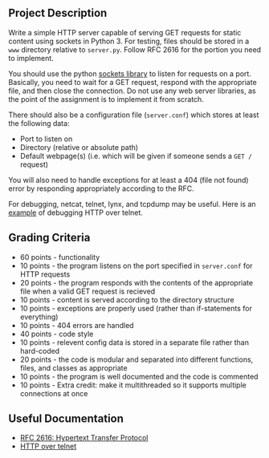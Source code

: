 ## Project Description
Write a simple HTTP server capable of serving GET requests for static content using sockets in Python 3. For testing, files should be stored in a `www` directory relative to `server.py`. Follow RFC 2616 for the portion you need to implement. 

You should use the python [sockets library](http://docs.python.org/3/library/socket.html) to listen for requests on a port. Basically, you need to wait for a GET request, respond with the appropriate file, and then close the connection. Do not use any web server libraries, as the point of the assignment is to implement it from scratch.

There should also be a configuration file (`server.conf`) which stores at least the following data:
* Port to listen on
* Directory (relative or absolute path)
* Default webpage(s) (i.e. which will be given if someone sends a `GET /` request)

You will also need to handle exceptions for at least a 404 (file not found) error by responding appropriately according to the RFC. 

For debugging, netcat, telnet, lynx, and tcpdump may be useful. Here is an [example](http://www.d.umn.edu/~gshute/net/http-script.html) of debugging HTTP over telnet.


## Grading Criteria
* 60 points - functionality
 * 10 points - the program listens on the port specified in `server.conf` for HTTP requests
 * 20 points - the program responds with the contents of the appropriate file when a valid GET request is recieved
 * 10 points - content is served according to the directory structure
 * 10 points - exceptions are properly used (rather than if-statements for everything)
 * 10 points - 404 errors are handled
* 40 points - code style
 * 10 points - relevent config data is stored in a separate file rather than hard-coded
 * 20 points - the code is modular and separated into different functions, files, and classes as appropriate 
 * 10 points - the program is well documented and the code is commented
* 10 points - Extra credit: make it multithreaded so it supports multiple connections at once

## Useful Documentation
* [RFC 2616: Hypertext Transfer Protocol](http://www.w3.org/Protocols/rfc2616/rfc2616.html)
* [HTTP over telnet](http://www.d.umn.edu/~gshute/net/http-script.html)
